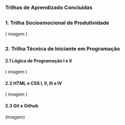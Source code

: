 ### Trilhas de Aprendizado Concluídas

##

### 1. Trilha Socioemocional de Produtividade

( imagem )

##

### 2. Trilha Técnica de Iniciante em Programação

#### 2.1 Lógica de Programação I e II

( imagem )

#### 2.2 HTML e CSS I, II, III e IV

( imagem )

#### 2.3 Git e Github

(imagem)
